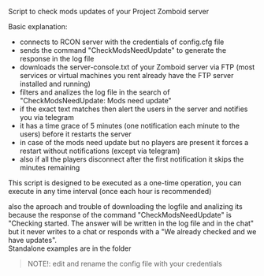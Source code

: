 Script to check mods updates of your Project Zomboid server

Basic explanation:  
- connects to RCON server with the credentials of config.cfg file  
- sends the command "CheckModsNeedUpdate" to generate the response in the log file  
- downloads the server-console.txt of your Zomboid server via FTP (most services or virtual machines you rent already have the FTP server installed and running)  
- filters and analizes the log file in the search of "CheckModsNeedUpdate: Mods need update"  
- if the exact text matches then alert the users in the server and notifies you via telegram
- it has a time grace of 5 minutes (one notification each minute to the users) before it restarts the server
- in case of the mods need update but no players are present it forces a restart without notifications (except via telegram)
- also if all the players disconnect after the first notification it skips the minutes remaining

This script is designed to be executed as a one-time operation, you can execute in any time interval (once each hour is recommended)  
    
also the aproach and trouble of downloading the logfile and analizing its because the response of the command "CheckModsNeedUpdate" is "Checking started. The answer will be written in the log file and in the chat" but it never writes to a chat or responds with a "We already checked and we have updates".  
Standalone examples are in the folder  
  
  
>NOTE!: edit and rename the config file with your credentials
